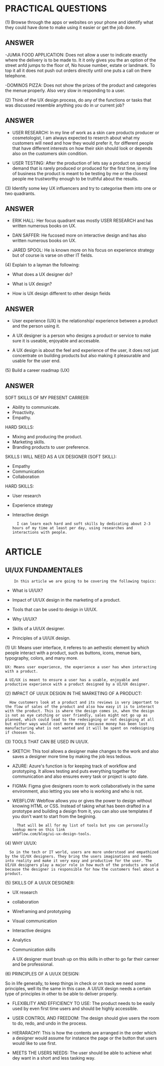 # PRACTICAL QUESTIONS 

(1) Browse through the apps or websites on your phone and identify what they could have done to make using it easier or get the job done.

## ANSWER

-JUMIA FOOD APPLICATION: Does not allow a user to indicate exactly where the delivery is to be made to. It it only gives you the an option of the street anfd jumps to the floor of, No house number, estate or landmark. To top it all it does not push out orders directly until one puts a call on there telephone.

-DOMINOS PIZZA: Does not show the prizes of the product and categories the menue properly. Also very slow in responding to a user.

(2) Think of the UX design process, do any of the functions or tasks that was discussed resemble anything you do in ur current job?

## ANSWER

- USER RESEARCH: In my line of work as a skin care products producer or cosmetologist, I am always expected to reserch about what my customers will need and how they would prefer it, for different people that have different interests on how their skin should look or depends also on the customers skin condition.

- USER TESTING: After the production of lets say a product on special demand that is rarely produced or produced for the first time, in my line of business the product is meant to be testing by me or the closest people me trustworthy enough to be truthful about the results.

(3) Identify some key UX influencers and try to categorise them into one or two quadrants.

## ANSWER

- ERIK HALL: Her focus quadrant was mostly USER RESEARCH  and has written numerous books on UX.

- DAN SAFFER: He fucosed more on interactive design and has also written numerous books on UX.

- JARED SPOOL: He is known more on his focus on experience strategy but of course is varse on other IT fields.

(4) Explain to a layman the following:

- What does a UX designer do?

- What is UX design?

- How is UX design different to other design fields 

## ANSWER

- User experience (UX) is the relationship/ experience between a product and the person using it.

- A UX designer is a person who designs a product or service to make sure it is useable, enjoyable and accesable.

- A UX design is about the feel and experience of the user, it does not just concentrate on building products but also making it pleasurable and usable for the user end. 

(5) Build a career roadmap (UX) 

## ANSWER

SOFT SKILLS OF MY PRESENT CARREER:
- Ability to communicate.
- Proactivity.
- Empathy.

HARD SKILLS: 
- Mixing and producing the product.
- Marketing skills.
- Branding products to user preference.

SKILLS I WILL NEED AS A UX DESIGNER (SOFT SKILL):
- Empathy
- Communication
- Collaboration 

HARD SKILLS: 
- User research
- Experience strategy
- Interactive design

        I can learn each hard and soft skills by dedicating about 2-3 hours of my time at least per day, using researches and interactions with people.

# ARTICLE

## UI/UX FUNDAMENTALES 

        In this article we are going to be covering the following topics:

- What is UI/UX?

- Impact of UI/UX design in the marketing of a product.

- Tools that can be used to design in UI/UX.

- Why UI/UX?

- Skills of a UI/UX designer.

- Principles of a UI/UX design.

(1) UI: Means user interface, it referes to an aethestic element by which people interact with a product, such as buttons, icons, menue bars, typography, colors, and many more.

    UX: Means user experience, the experience a user has when interacting with a product. 

    A UI/UX is meant to ensure a user has a usable, enjoyable and productive experience with a product designed by a UI/UX designer.

(2) IMPACT OF UI/UX DESIGN IN THE MARKETING OF A PRODUCT:

      How customers look at a product and its reviews is very important to the flow of sales of the product and also how easy it is to interact with the product. This is where the design comes in, when the design is not as eye catching or user friendly, sales might not go up as planned, which could lead to the redesigning or not designing at all but either ways would cost more money because money has been lost manufacturing what is not wanted and it will be spent on redesigning if choosen to.

(3) TOOLS THAT CAN BE USED IN UI/UX.

- SKETCH: This tool allows a designer make changes to the work and also saves a designer more time by making the job less tedious.

- AZURE: Azure's function is for keeping track of workflow and prototyping. It allows testing and puts everything together for communication and also ensures every task or project is upto date.

- FIGMA: Figma give designers room to work collaboratively in the same environment, also letting you see who is working and who is not.

- WEBFLOW: Webflow allows you or gives the power to design without knowing HTML or CSS. Instead of taking what has been drafted in a prototype and building a design from it, you can also use templates if you don't want to start from the begining.

        That will be all for my list of tools but you can personally lookup more on this link 
      webflow.com/blog/ui-ux-design-tools.

(4) WHY UI/UX:

      So in the tech or IT world, users are more understood and empathized by the UI/UX designers. They bring the users imaginations and needs into reality and make it very easy and productive for the user. The UI/UX designers play a major role in how much of the products are sold because the designer is responsible for how the customers feel about a product.

 (5) SKILLS OF A UI/UX DESIGNER:

 - UX research

 - collaboration 

 - Wireframing and prototyping 

 - Visual communication 

 - Interactive designs

 - Analytics 

 - Communication skills 

      A UX designer must brush up on this skills in other to go far their carreer and be professional.

(6) PRINCIPLES OF A UI/UX DESIGN: 

   So in life generally, to keep things in check or on track we need some principles, well its the same in this case. A UI/UX design needs a certain type of principles in other to be able to deliver properly.

- FLEXIBLITY AND EFFICIENCY TO USE: The product needs to be easily used by even first time users and should be highly accessible.

- USER CONTROL AND FREEDOM: The design should give users the room to do, redo, and undo in the process. 

- HIERARACHY: This is how the contents are arranged in the order which a designer would assume for instance the page or the button that users would like to use first.

- MEETS THE USERS NEEDS: The user should be able to achieve what dey want in a short and less tasking way.